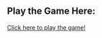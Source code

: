 
## Play the Game Here:
[Click here to play the game!](https://ashleysally00.github.io/FaceMaskGame_for_browser/)

